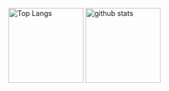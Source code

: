 <p align="left"> 
  <img alt="Top Langs" height="150px" src="https://github-readme-stats.vercel.app/api/top-langs/?username=Nemu627&layout=compact&show_icons=true&theme=onedark" />
  <img alt="github stats" height="150px" src="https://github-readme-stats.vercel.app/api?username=Nemu627&theme=onedark&show_icons=ture" />
</p>
